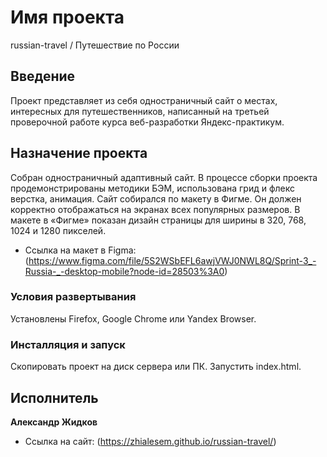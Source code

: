 # Имя проекта

russian-travel / Путешествие по России

## Введение

Проект представляет из себя одностраничный сайт о местах, интересных для путешественников, написанный 
на третьей проверочной работе курса веб-разработки Яндекс-практикум.

## Назначение проекта

Собран одностраничный адаптивный сайт. В процессе сборки проекта продемонстрированы
методики БЭМ, использована грид и флекс верстка, анимация.
Сайт собирался по макету в Фигме. Он должен корректно отображаться на экранах всех популярных размеров. 
В макете в «Фигме» показан дизайн страницы для ширины в 320, 768, 1024 и 1280 пикселей.

* Ссылка на макет в Figma: (https://www.figma.com/file/5S2WSbEFL6awjVWJ0NWL8Q/Sprint-3_-Russia-_-desktop-mobile?node-id=28503%3A0)


### Условия развертывания

Установлены Firefox, Google Chrome или Yandex Browser.

### Инсталляция и запуск

Скопировать проект на диск сервера или ПК. Запустить index.html.


## Исполнитель

 **Александр Жидков**

 * Ссылка на сайт: (https://zhialesem.github.io/russian-travel/)